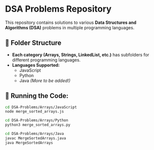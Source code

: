 # DSA Problems Repository

This repository contains solutions to various **Data Structures and Algorithms (DSA)** problems in multiple programming languages.

## 📂 Folder Structure
- **Each category (Arrays, Strings, LinkedList, etc.)** has subfolders for different programming languages.
- **Languages Supported:**
  - JavaScript
  - Python
  - Java *(More to be added!)*

## 🚀 Running the Code:

```sh
cd DSA-Problems/Arrays/JavaScript
node merge_sorted_arrays.js

cd DSA-Problems/Arrays/Python
python3 merge_sorted_arrays.py

cd DSA-Problems/Arrays/Java
javac MergeSortedArrays.java
java MergeSortedArrays

```